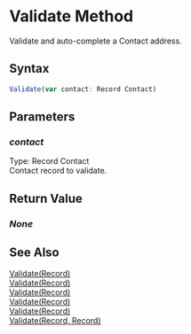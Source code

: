 # Validate Method
Validate and auto-complete a Contact address.

## Syntax
```javascript
Validate(var contact: Record Contact)
```

## Parameters
### *contact*
Type: Record Contact<br/>
Contact record to validate.

## Return Value
### *None*

## See Also
[Validate(Record)](./Validate2.md)<br />
[Validate(Record)](./Validate3.md)<br />
[Validate(Record)](./Validate4.md)<br />
[Validate(Record)](./Validate5.md)<br />
[Validate(Record)](./Validate6.md)<br />
[Validate(Record, Record)](./Validate7.md)<br />
